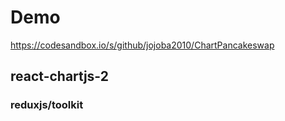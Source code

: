 # Demo

https://codesandbox.io/s/github/jojoba2010/ChartPancakeswap

## react-chartjs-2

### reduxjs/toolkit

